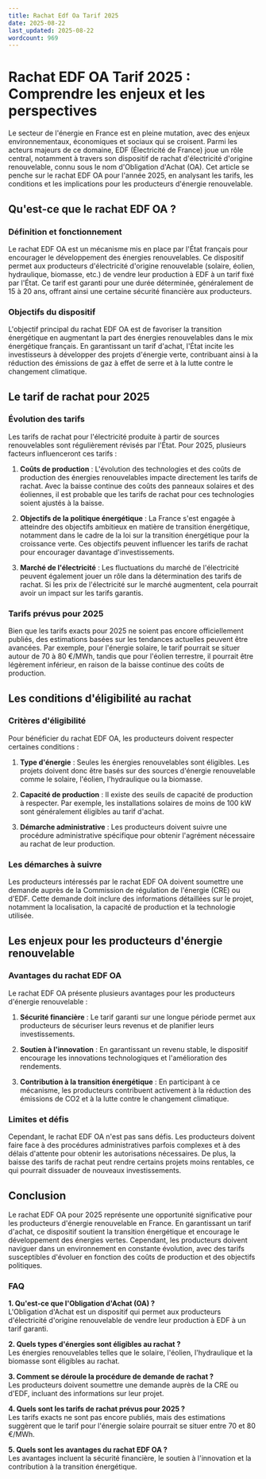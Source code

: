 ```yaml
---
title: Rachat Edf Oa Tarif 2025
date: 2025-08-22
last_updated: 2025-08-22
wordcount: 969
---
```


# Rachat EDF OA Tarif 2025 : Comprendre les enjeux et les perspectives

Le secteur de l'énergie en France est en pleine mutation, avec des enjeux environnementaux, économiques et sociaux qui se croisent. Parmi les acteurs majeurs de ce domaine, EDF (Électricité de France) joue un rôle central, notamment à travers son dispositif de rachat d'électricité d'origine renouvelable, connu sous le nom d'Obligation d'Achat (OA). Cet article se penche sur le rachat EDF OA pour l'année 2025, en analysant les tarifs, les conditions et les implications pour les producteurs d'énergie renouvelable.

## Qu'est-ce que le rachat EDF OA ?

### Définition et fonctionnement

Le rachat EDF OA est un mécanisme mis en place par l'État français pour encourager le développement des énergies renouvelables. Ce dispositif permet aux producteurs d'électricité d'origine renouvelable (solaire, éolien, hydraulique, biomasse, etc.) de vendre leur production à EDF à un tarif fixé par l'État. Ce tarif est garanti pour une durée déterminée, généralement de 15 à 20 ans, offrant ainsi une certaine sécurité financière aux producteurs.

### Objectifs du dispositif

L'objectif principal du rachat EDF OA est de favoriser la transition énergétique en augmentant la part des énergies renouvelables dans le mix énergétique français. En garantissant un tarif d'achat, l'État incite les investisseurs à développer des projets d'énergie verte, contribuant ainsi à la réduction des émissions de gaz à effet de serre et à la lutte contre le changement climatique.

## Le tarif de rachat pour 2025

### Évolution des tarifs

Les tarifs de rachat pour l'électricité produite à partir de sources renouvelables sont régulièrement révisés par l'État. Pour 2025, plusieurs facteurs influenceront ces tarifs :

1. **Coûts de production** : L'évolution des technologies et des coûts de production des énergies renouvelables impacte directement les tarifs de rachat. Avec la baisse continue des coûts des panneaux solaires et des éoliennes, il est probable que les tarifs de rachat pour ces technologies soient ajustés à la baisse.

2. **Objectifs de la politique énergétique** : La France s'est engagée à atteindre des objectifs ambitieux en matière de transition énergétique, notamment dans le cadre de la loi sur la transition énergétique pour la croissance verte. Ces objectifs peuvent influencer les tarifs de rachat pour encourager davantage d'investissements.

3. **Marché de l'électricité** : Les fluctuations du marché de l'électricité peuvent également jouer un rôle dans la détermination des tarifs de rachat. Si les prix de l'électricité sur le marché augmentent, cela pourrait avoir un impact sur les tarifs garantis.

### Tarifs prévus pour 2025

Bien que les tarifs exacts pour 2025 ne soient pas encore officiellement publiés, des estimations basées sur les tendances actuelles peuvent être avancées. Par exemple, pour l'énergie solaire, le tarif pourrait se situer autour de 70 à 80 €/MWh, tandis que pour l'éolien terrestre, il pourrait être légèrement inférieur, en raison de la baisse continue des coûts de production.

## Les conditions d'éligibilité au rachat

### Critères d'éligibilité

Pour bénéficier du rachat EDF OA, les producteurs doivent respecter certaines conditions :

1. **Type d'énergie** : Seules les énergies renouvelables sont éligibles. Les projets doivent donc être basés sur des sources d'énergie renouvelable comme le solaire, l'éolien, l'hydraulique ou la biomasse.

2. **Capacité de production** : Il existe des seuils de capacité de production à respecter. Par exemple, les installations solaires de moins de 100 kW sont généralement éligibles au tarif d'achat.

3. **Démarche administrative** : Les producteurs doivent suivre une procédure administrative spécifique pour obtenir l'agrément nécessaire au rachat de leur production.

### Les démarches à suivre

Les producteurs intéressés par le rachat EDF OA doivent soumettre une demande auprès de la Commission de régulation de l'énergie (CRE) ou d'EDF. Cette demande doit inclure des informations détaillées sur le projet, notamment la localisation, la capacité de production et la technologie utilisée.

## Les enjeux pour les producteurs d'énergie renouvelable

### Avantages du rachat EDF OA

Le rachat EDF OA présente plusieurs avantages pour les producteurs d'énergie renouvelable :

1. **Sécurité financière** : Le tarif garanti sur une longue période permet aux producteurs de sécuriser leurs revenus et de planifier leurs investissements.

2. **Soutien à l'innovation** : En garantissant un revenu stable, le dispositif encourage les innovations technologiques et l'amélioration des rendements.

3. **Contribution à la transition énergétique** : En participant à ce mécanisme, les producteurs contribuent activement à la réduction des émissions de CO2 et à la lutte contre le changement climatique.

### Limites et défis

Cependant, le rachat EDF OA n'est pas sans défis. Les producteurs doivent faire face à des procédures administratives parfois complexes et à des délais d'attente pour obtenir les autorisations nécessaires. De plus, la baisse des tarifs de rachat peut rendre certains projets moins rentables, ce qui pourrait dissuader de nouveaux investissements.

## Conclusion

Le rachat EDF OA pour 2025 représente une opportunité significative pour les producteurs d'énergie renouvelable en France. En garantissant un tarif d'achat, ce dispositif soutient la transition énergétique et encourage le développement des énergies vertes. Cependant, les producteurs doivent naviguer dans un environnement en constante évolution, avec des tarifs susceptibles d'évoluer en fonction des coûts de production et des objectifs politiques. 

### FAQ

**1. Qu'est-ce que l'Obligation d'Achat (OA) ?**  
L'Obligation d'Achat est un dispositif qui permet aux producteurs d'électricité d'origine renouvelable de vendre leur production à EDF à un tarif garanti.

**2. Quels types d'énergies sont éligibles au rachat ?**  
Les énergies renouvelables telles que le solaire, l'éolien, l'hydraulique et la biomasse sont éligibles au rachat.

**3. Comment se déroule la procédure de demande de rachat ?**  
Les producteurs doivent soumettre une demande auprès de la CRE ou d'EDF, incluant des informations sur leur projet.

**4. Quels sont les tarifs de rachat prévus pour 2025 ?**  
Les tarifs exacts ne sont pas encore publiés, mais des estimations suggèrent que le tarif pour l'énergie solaire pourrait se situer entre 70 et 80 €/MWh.

**5. Quels sont les avantages du rachat EDF OA ?**  
Les avantages incluent la sécurité financière, le soutien à l'innovation et la contribution à la transition énergétique.
